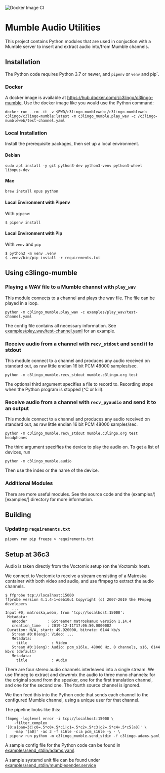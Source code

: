![Docker Image CI](https://github.com/c3lingo/c3lingo-mumble/workflows/Docker%20Image%20CI/badge.svg)

# Mumble Audio Utilities

This project contains Python modules that are used in conjuction with a Mumble server to insert and extract audio into/from Mumble channels.

## Installation

The Python code requires Python 3.7 or newer, and `pipenv` or `venv` and pip`.

### Docker

A docker image is available at https://hub.docker.com/r/c3lingo/c3lingo-mumble. Use the docker image like you would use the Python command:

```
docker run --rm -it -v $PWD/c3lingo-mumbleweb:/c3lingo-mumbleweb c3lingo/c3lingo-mumble:latest -m c3lingo_mumble.play_wav -c /c3lingo-mumbleweb/test-channel.yaml
```

### Local Installation

Install the prerequisite packages, then set up a local environment.

#### Debian
```
sudo apt install -y git python3-dev python3-venv python3-wheel libopus-dev
```

#### Mac
```sh
brew install opus python
```

#### Local Environment with Pipenv

With `pipenv`:
```
$ pipenv install
```

#### Local Environment with Pip

With `venv` and `pip`
```
$ python3 -m venv .venv
$ .venv/bin/pip install -r requirements.txt
```

## Using c3lingo-mumble

### Playing a WAV file to a Mumble channel with `play_wav`

This module connects to a channel and plays the wav file. The file can be played in a loop.

```
python -m c3lingo_mumble.play_wav -c examples/play_wav/test-channel.yaml
```

The config file contains all necessary information. See [examples/play_wav/test-channel.yaml](./examples/play_wav/test-channel.yaml) for an example.


### Receive audio from a channel with `recv_stdout` and send it to stdout

This module connect to a channel and produces any audio received on standard out, as raw little endian 16 bit PCM 48000 samples/sec.

```
python -m c3lingo_mumble.recv_stdout mumble.c3lingo.org test
```

The optional third argument specifies a file to record to. Recording stops when the Python program is stopped (^C or kill).


### Receive audio from a channel with `recv_pyaudio` and send it to an output

This module connect to a channel and produces any audio received on standard out, as raw little endian 16 bit PCM 48000 samples/sec.

```
python -m c3lingo_mumble.recv_stdout mumble.c3lingo.org test headphones
```

The third argument specifies the device to play the audio on. To get a list of devices, run
```
python -m c3lingo_mumble.audio
```
Then use the index or the name of the device.

### Additional Modules

There are more useful modules. See the source code and the (examples/)[examples/] directory for more information.

## Building

### Updating `requirements.txt`

```
pipenv run pip freeze > requirements.txt
```

## Setup at 36c3

Audio is taken directly from the Voctomix setup (on the Voctomix host).

We connect to Voctomix to receive a stream consisting of a Matroska container
with both video and audio, and use ffmpeg to extract the audio channels.

```
$ ffprobe tcp://localhost:15000
ffprobe version 4.1.4-1~deb10u1 Copyright (c) 2007-2019 the FFmpeg developers
   ...
Input #0, matroska,webm, from 'tcp://localhost:15000':
 Metadata:
   encoder         : GStreamer matroskamux version 1.14.4
   creation_time   : 2019-12-11T17:06:50.000000Z
 Duration: N/A, start: 49.920000, bitrate: 6144 kb/s
   Stream #0:0(eng): Video: ...
   Metadata:
     title           : Video
   Stream #0:1(eng): Audio: pcm_s16le, 48000 Hz, 8 channels, s16, 6144 kb/s (default)
   Metadata:
     title           : Audio

```

There are four stereo audio channels interleaved into a single stream. We use
ffmpeg to extract and downmix the audio to three mono channels: for the original
sound from the speaker, one for the first translation channel, and one for
the second one. The fourth source channel is ignored.

We then feed this into the Python code that sends each channel to the configured
Mumble channel, using a unique user for that channel.

The pipeline looks like this:
```
ffmpeg -loglevel error -i tcp://localhost:15000 \
    -filter_complex '[0:a]pan=3c|c0=.5*c0+.5*c1|c1=.5*c2+.5*c3|c2=.5*c4+.5*c5[a0]' \
    -map '[a0]' -ac 3 -f s16le -c:a pcm_s16le -y - \
| pipenv run python -m c3lingo_mumble.send_stdin -f c3lingo-adams.yaml
```

A sample config file for the Python code can be found in
[examples/send_stdin/adams.yaml](examples/send_stdin/adams.yaml).

A sample systemd unit file can be found under
[examples/send_stdin/mumblesender.service](examples/send_stdin/mumblesender.service)